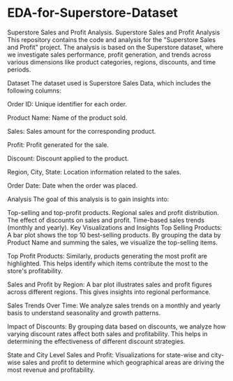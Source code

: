 # EDA-for-Superstore-Dataset
Superstore Sales and Profit Analysis.
Superstore Sales and Profit Analysis
This repository contains the code and analysis for the "Superstore Sales and Profit" project. The analysis is based on the Superstore dataset, where we investigate sales performance, profit generation, and trends across various dimensions like product categories, regions, discounts, and time periods.

Dataset
The dataset used is Superstore Sales Data, which includes the following columns:

Order ID: Unique identifier for each order.

Product Name: Name of the product sold.

Sales: Sales amount for the corresponding product.

Profit: Profit generated for the sale.

Discount: Discount applied to the product.

Region, City, State: Location information related to the sales.

Order Date: Date when the order was placed.


Analysis
The goal of this analysis is to gain insights into:

Top-selling and top-profit products.
Regional sales and profit distribution.
The effect of discounts on sales and profit.
Time-based sales trends (monthly and yearly).
Key Visualizations and Insights
Top Selling Products: A bar plot shows the top 10 best-selling products. By grouping the data by Product Name and summing the sales, we visualize the top-selling items.

Top Profit Products: Similarly, products generating the most profit are highlighted. This helps identify which items contribute the most to the store's profitability.

Sales and Profit by Region: A bar plot illustrates sales and profit figures across different regions. This gives insights into regional performance.

Sales Trends Over Time: We analyze sales trends on a monthly and yearly basis to understand seasonality and growth patterns.

Impact of Discounts: By grouping data based on discounts, we analyze how varying discount rates affect both sales and profitability. This helps in determining the effectiveness of different discount strategies.

State and City Level Sales and Profit: Visualizations for state-wise and city-wise sales and profit to determine which geographical areas are driving the most revenue and profitability.
